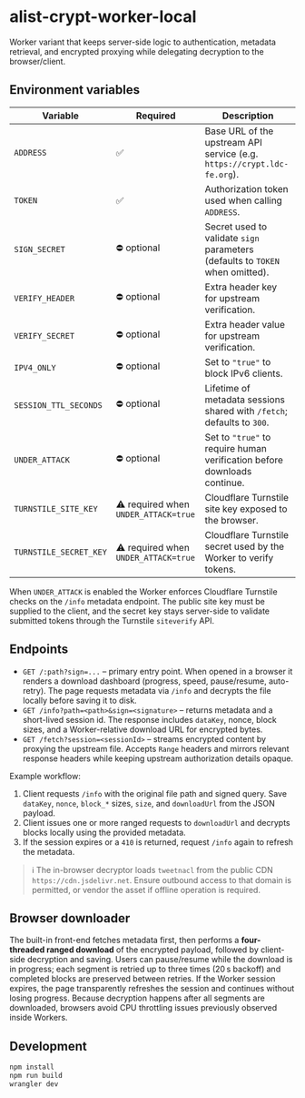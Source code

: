 # alist-crypt-worker-local

Worker variant that keeps server-side logic to authentication, metadata retrieval, and encrypted proxying while delegating decryption to the browser/client.

## Environment variables

| Variable | Required | Description |
| --- | --- | --- |
| `ADDRESS` | ✅ | Base URL of the upstream API service (e.g. `https://crypt.ldc-fe.org`). |
| `TOKEN` | ✅ | Authorization token used when calling `ADDRESS`. |
| `SIGN_SECRET` | ⛔ optional | Secret used to validate `sign` parameters (defaults to `TOKEN` when omitted). |
| `VERIFY_HEADER` | ⛔ optional | Extra header key for upstream verification. |
| `VERIFY_SECRET` | ⛔ optional | Extra header value for upstream verification. |
| `IPV4_ONLY` | ⛔ optional | Set to `"true"` to block IPv6 clients. |
| `SESSION_TTL_SECONDS` | ⛔ optional | Lifetime of metadata sessions shared with `/fetch`; defaults to `300`. |
| `UNDER_ATTACK` | ⛔ optional | Set to `"true"` to require human verification before downloads continue. |
| `TURNSTILE_SITE_KEY` | ⚠️ required when `UNDER_ATTACK=true` | Cloudflare Turnstile site key exposed to the browser. |
| `TURNSTILE_SECRET_KEY` | ⚠️ required when `UNDER_ATTACK=true` | Cloudflare Turnstile secret used by the Worker to verify tokens. |

When `UNDER_ATTACK` is enabled the Worker enforces Cloudflare Turnstile checks on the `/info` metadata endpoint. The public site key must be supplied to the client, and the secret key stays server-side to validate submitted tokens through the Turnstile `siteverify` API.

## Endpoints

- `GET /:path?sign=...` – primary entry point. When opened in a browser it renders a download dashboard (progress, speed, pause/resume, auto-retry). The page requests metadata via `/info` and decrypts the file locally before saving it to disk.
- `GET /info?path=<path>&sign=<signature>` – returns metadata and a short-lived session id. The response includes `dataKey`, nonce, block sizes, and a Worker-relative download URL for encrypted bytes.
- `GET /fetch?session=<sessionId>` – streams encrypted content by proxying the upstream file. Accepts `Range` headers and mirrors relevant response headers while keeping upstream authorization details opaque.

Example workflow:

1. Client requests `/info` with the original file path and signed query. Save `dataKey`, `nonce`, `block_*` sizes, `size`, and `downloadUrl` from the JSON payload.
2. Client issues one or more ranged requests to `downloadUrl` and decrypts blocks locally using the provided metadata.
3. If the session expires or a `410` is returned, request `/info` again to refresh the metadata.

> ℹ️ The in-browser decryptor loads `tweetnacl` from the public CDN `https://cdn.jsdelivr.net`. Ensure outbound access to that domain is permitted, or vendor the asset if offline operation is required.

## Browser downloader

The built-in front-end fetches metadata first, then performs a **four-threaded ranged download** of the encrypted payload, followed by client-side decryption and saving. Users can pause/resume while the download is in progress; each segment is retried up to three times (20 s backoff) and completed blocks are preserved between retries. If the Worker session expires, the page transparently refreshes the session and continues without losing progress. Because decryption happens after all segments are downloaded, browsers avoid CPU throttling issues previously observed inside Workers.

## Development

```sh
npm install
npm run build
wrangler dev
```
